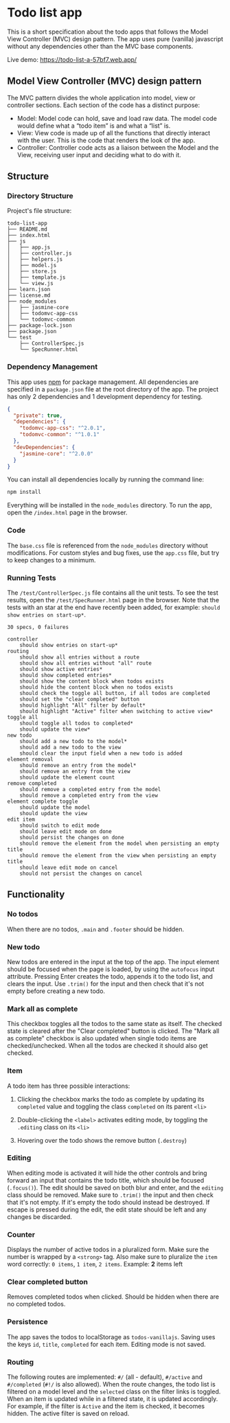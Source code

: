 # Todo list app

This is a short specification about the todo apps that follows the Model View Controller (MVC) design pattern. The app uses pure (vanilla) javascript without any dependencies other than the MVC base components.

Live demo: https://todo-list-a-57bf7.web.app/

## Model View Controller (MVC) design pattern

The MVC pattern divides the whole application into model, view or controller sections. Each section of the code has a distinct purpose:
 - Model: Model code can hold, save and load raw data. The model code would define what a “todo item” is and what a “list” is.
 - View: View code is made up of all the functions that directly interact with the user. This is the code that renders the look of the app.
 - Controller: Controller code acts as a liaison between the Model and the View, receiving user input and deciding what to do with it.

## Structure

### Directory Structure

Project's file structure:

```
todo-list-app
├── README.md
├── index.html
├── js
│   ├── app.js
│   ├── controller.js
│   ├── helpers.js
│   ├── model.js
│   ├── store.js
│   ├── template.js
│   └── view.js
├── learn.json
├── license.md
├── node_modules
│   ├── jasmine-core
│   ├── todomvc-app-css
│   └── todomvc-common
├── package-lock.json
├── package.json
└── test
    ├── ControllerSpec.js
    └── SpecRunner.html

```

### Dependency Management

This app uses [npm](https://npmjs.com) for package management. All dependencies are specified in a `package.json` file at the root directory of the app. The project has only 2 dependencies and 1 development dependency for testing.

```json
{
  "private": true,
  "dependencies": {
    "todomvc-app-css": "^2.0.1",
    "todomvc-common": "^1.0.1"
  },
  "devDependencies": {
    "jasmine-core": "^2.0.0"
  }
}
```

You can install all dependencies locally by running the command line:

```bash
npm install
```

Everything will be installed in the `node_modules` directory. To run the app, open the `/index.html` page in the browser.

### Code

The `base.css` file is referenced from the `node_modules` directory without modifications. For custom styles and bug fixes, use the `app.css` file, but try to keep changes to a minimum.

### Running Tests

The `/test/ControllerSpec.js` file contains all the unit tests. To see the test results, open the `/test/SpecRunner.html` page in the browser. Note that the tests with an star at the end have recently been added, for example: `should show entries on start-up*`.

    30 specs, 0 failures

    controller
        should show entries on start-up*
    routing
        should show all entries without a route
        should show all entries without "all" route
        should show active entries*
        should show completed entries*
        should show the content block when todos exists
        should hide the content block when no todos exists
        should check the toggle all button, if all todos are completed
        should set the "clear completed" button
        should highlight "All" filter by default*
        should highlight "Active" filter when switching to active view*
    toggle all
        should toggle all todos to completed*
        should update the view*
    new todo
        should add a new todo to the model*
        should add a new todo to the view
        should clear the input field when a new todo is added
    element removal
        should remove an entry from the model*
        should remove an entry from the view
        should update the element count
    remove completed
        should remove a completed entry from the model
        should remove a completed entry from the view
    element complete toggle
        should update the model
        should update the view
    edit item
        should switch to edit mode
        should leave edit mode on done
        should persist the changes on done
        should remove the element from the model when persisting an empty title
        should remove the element from the view when persisting an empty title
        should leave edit mode on cancel
        should not persist the changes on cancel
        


## Functionality

### No todos

When there are no todos, `.main` and `.footer` should be hidden.

### New todo

New todos are entered in the input at the top of the app. The input element should be focused when the page is loaded, by using the `autofocus` input attribute. Pressing Enter creates the todo, appends it to the todo list, and clears the input. Use `.trim()` for the input and then check that it's not empty before creating a new todo.

### Mark all as complete

This checkbox toggles all the todos to the same state as itself. The checked state is cleared after the "Clear completed" button is clicked. The "Mark all as complete" checkbox is also updated when single todo items are checked/unchecked. When all the todos are checked it should also get checked.

### Item

A todo item has three possible interactions:

1. Clicking the checkbox marks the todo as complete by updating its `completed` value and toggling the class `completed` on its parent `<li>`

2. Double-clicking the `<label>` activates editing mode, by toggling the `.editing` class on its `<li>`

3. Hovering over the todo shows the remove button (`.destroy`)

### Editing

When editing mode is activated it will hide the other controls and bring forward an input that contains the todo title, which should be focused (`.focus()`). The edit should be saved on both blur and enter, and the `editing` class should be removed. Make sure to `.trim()` the input and then check that it's not empty. If it's empty the todo should instead be destroyed. If escape is pressed during the edit, the edit state should be left and any changes be discarded.

### Counter

Displays the number of active todos in a pluralized form. Make sure the number is wrapped by a `<strong>` tag. Also make sure to pluralize the `item` word correctly: `0 items`, `1 item`, `2 items`. Example: **2** items left

### Clear completed button

Removes completed todos when clicked. Should be hidden when there are no completed todos.

### Persistence

The app saves the todos to localStorage as `todos-vanillajs`. Saving uses the keys `id`, `title`, `completed` for each item. Editing mode is not saved.

### Routing

The following routes are implemented: `#/` (all - default), `#/active` and `#/completed` (`#!/` is also allowed). When the route changes, the todo list is filtered on a model level and the `selected` class on the filter links is toggled. When an item is updated while in a filtered state, it is updated accordingly. For example, if the filter is `Active` and the item is checked, it becomes hidden. The active filter is saved on reload.
